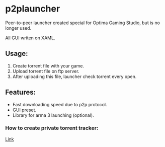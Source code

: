 # p2plauncher

Peer-to-peer launcher created special for Optima Gaming Studio, but is no longer used.

All GUI writen on XAML.

## **Usage:**
1. Create torrent file with your game.
2. Upload torrent file on ftp server.
3. After uploading this file, launcher check torrent every open. 

## **Features:**
* Fast downloading speed due to p2p protocol.
* GUI preset.
* Library for arma 3 launching (optional).

### **How to create private torrent tracker:**
[Link](https://www.google.com.ua)

